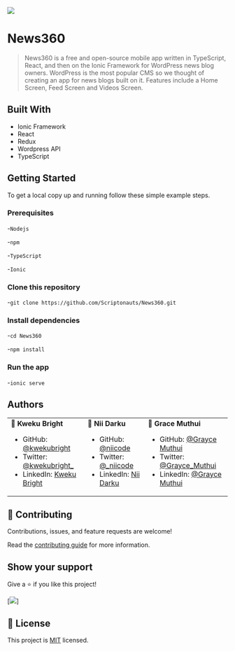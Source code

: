 ![](https://img.shields.io/badge/News360-v1.0.0-blueviolet.svg?style=flat-square)

# News360

> News360 is a free and open-source mobile app written in TypeScript, React, and then on the Ionic Framework for WordPress news blog owners. WordPress is the most popular CMS so we thought of creating an app for news blogs built on it. Features include a Home Screen, Feed Screen and Videos Screen.

## Built With

- Ionic Framework
- React
- Redux
- Wordpress API
- TypeScript

## Getting Started

To get a local copy up and running follow these simple example steps.

### Prerequisites

-`Nodejs`

-`npm`

-`TypeScript`

-`Ionic`

### Clone this repository

-`git clone https://github.com/Scriptonauts/News360.git`

### Install dependencies

-`cd News360`

-`npm install`

### Run the app

-`ionic serve`

## Authors

<table>
<tbody>
<tr>
<td>
👤 <b>Kweku Bright</b>

- GitHub: [@kwekubright](https://github.com/kwekubright)
- Twitter: [@kwekubright\_](https://twitter.com/kwekubright_)
- LinkedIn: [Kweku Bright](https://linkedin.com/in/kwekubright)
</td>
<td>
👤 <b>Nii Darku</b>

- GitHub: [@niicode](https://github.com/niicode)
- Twitter: [@\_niicode](https://twitter.com/_niicode)
- LinkedIn: [Nii Darku](https://linkedin.com/in//nii-darku-dodoo-082018148/)
</td>
<td>
👤 <b>Grace Muthui</b>

- GitHub: [@Grayce Muthui](https://github.com/Graycemuthui)
- Twitter: [@Grayce_Muthui](https://twitter.com/Grayce_Muthui)
- LinkedIn: [@Grayce Muthui](http://www.linkedin.com/in/grayce-muthui-a17294226)
</td>
</tr>
</tbody>
</table>

## 🤝 Contributing

Contributions, issues, and feature requests are welcome!

Read the [contributing guide](Contribution.md) for more information.

## Show your support

Give a ⭐️ if you like this project!

[![](https://img.shields.io/badge/stars-%7B%7B%20stars%20%7D%7D-blueviolet)]

## 📝 License

This project is [MIT](./MIT.md) licensed.
